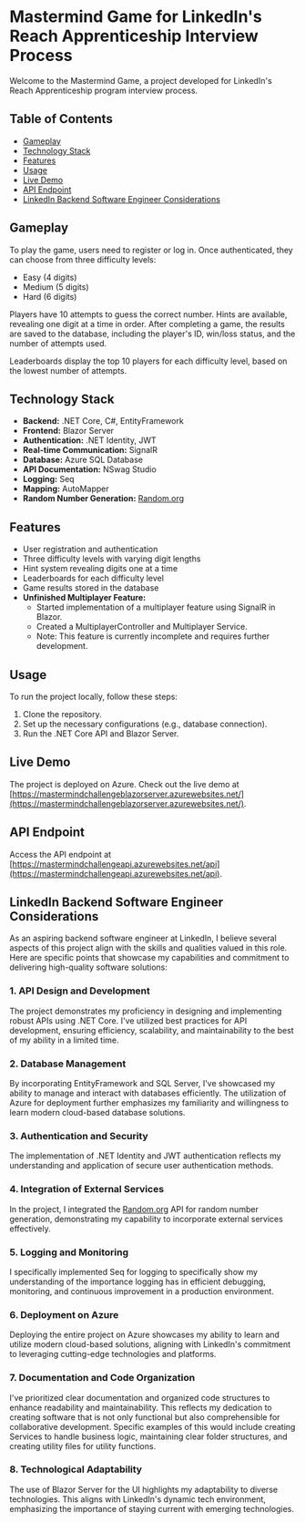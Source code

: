 # Mastermind Game for LinkedIn's Reach Apprenticeship Interview Process

Welcome to the Mastermind Game, a project developed for LinkedIn's Reach Apprenticeship program interview process.

## Table of Contents

- [Gameplay](#gameplay)
- [Technology Stack](#technology-stack)
- [Features](#features)
- [Usage](#usage)
- [Live Demo](#live-demo)
- [API Endpoint](#api-endpoint)
- [LinkedIn Backend Software Engineer Considerations](#linkedin-backend-software-engineer-considerations)
## Gameplay

To play the game, users need to register or log in. Once authenticated, they can choose from three difficulty levels:
- Easy (4 digits)
- Medium (5 digits)
- Hard (6 digits)

Players have 10 attempts to guess the correct number. Hints are available, revealing one digit at a time in order. After completing a game, the results are saved to the database, including the player's ID, win/loss status, and the number of attempts used.

Leaderboards display the top 10 players for each difficulty level, based on the lowest number of attempts.

## Technology Stack

- **Backend:** .NET Core, C#, EntityFramework
- **Frontend:** Blazor Server
- **Authentication:** .NET Identity, JWT
- **Real-time Communication:** SignalR
- **Database:** Azure SQL Database
- **API Documentation:** NSwag Studio
- **Logging:** Seq
- **Mapping:** AutoMapper
- **Random Number Generation:** [Random.org](https://www.random.org/clients/http/api/)

## Features

- User registration and authentication
- Three difficulty levels with varying digit lengths
- Hint system revealing digits one at a time
- Leaderboards for each difficulty level
- Game results stored in the database
- **Unfinished Multiplayer Feature:**
  - Started implementation of a multiplayer feature using SignalR in Blazor.
  - Created a MultiplayerController and Multiplayer Service.
  - Note: This feature is currently incomplete and requires further development.


## Usage

To run the project locally, follow these steps:

1. Clone the repository.
2. Set up the necessary configurations (e.g., database connection).
3. Run the .NET Core API and Blazor Server.

## Live Demo

The project is deployed on Azure. Check out the live demo at [https://mastermindchallengeblazorserver.azurewebsites.net/](https://mastermindchallengeblazorserver.azurewebsites.net/).

## API Endpoint

Access the API endpoint at [https://mastermindchallengeapi.azurewebsites.net/api](https://mastermindchallengeapi.azurewebsites.net/api).

## LinkedIn Backend Software Engineer Considerations

As an aspiring backend software engineer at LinkedIn, I believe several aspects of this project align with the skills and qualities valued in this role. Here are specific points that showcase my capabilities and commitment to delivering high-quality software solutions:

### 1. **API Design and Development**

The project demonstrates my proficiency in designing and implementing robust APIs using .NET Core. I've utilized best practices for API development, ensuring efficiency, scalability, and maintainability to the best of my ability in a limited time.

### 2. **Database Management**

By incorporating EntityFramework and SQL Server, I've showcased my ability to manage and interact with databases efficiently. The utilization of Azure for deployment further emphasizes my familiarity and willingness to learn modern cloud-based database solutions.

### 3. **Authentication and Security**

The implementation of .NET Identity and JWT authentication reflects my understanding and application of secure user authentication methods. 

### 4. **Integration of External Services**

In the project, I integrated the [Random.org](https://www.random.org/clients/http/api/) API for random number generation, demonstrating my capability to incorporate external services effectively.

### 5. **Logging and Monitoring**

I specifically implemented Seq for logging to specifically show my understanding of the importance logging has in efficient debugging, monitoring, and continuous improvement in a production environment.

### 6. **Deployment on Azure**

Deploying the entire project on Azure showcases my ability to learn and utilize modern cloud-based solutions, aligning with LinkedIn's commitment to leveraging cutting-edge technologies and platforms.

### 7. **Documentation and Code Organization**

I've prioritized clear documentation and organized code structures to enhance readability and maintainability. This reflects my dedication to creating software that is not only functional but also comprehensible for collaborative development. 
Specific examples of this would include creating Services to handle business logic, maintaining clear folder structures, and creating utility files for utility functions.

### 8. **Technological Adaptability**

The use of Blazor Server for the UI highlights my adaptability to diverse technologies. This aligns with LinkedIn's dynamic tech environment, emphasizing the importance of staying current with emerging technologies.
